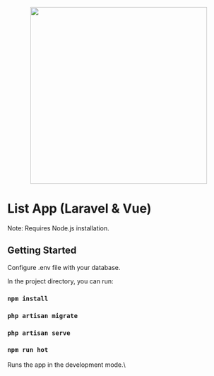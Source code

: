 <p align="center"><a href="https://laravel.com" target="_blank"><img src="https://raw.githubusercontent.com/laravel/art/master/logo-lockup/5%20SVG/2%20CMYK/1%20Full%20Color/laravel-logolockup-cmyk-red.svg" width="400"></a></p>

# List App (Laravel & Vue)

Note: Requires Node.js installation.

## Getting Started

Configure .env file with your database.

In the project directory, you can run:

### `npm install`

### `php artisan migrate`

### `php artisan serve`

### `npm run hot`

Runs the app in the development mode.\
